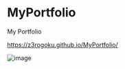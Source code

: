 # MyPortfolio
 My Portfolio


https://z3rogoku.github.io/MyPortfolio/

![image](https://github.com/Z3rOGoku/MyPortfolio/assets/106601578/fed96d71-a512-4915-afc5-aee81156e713)

